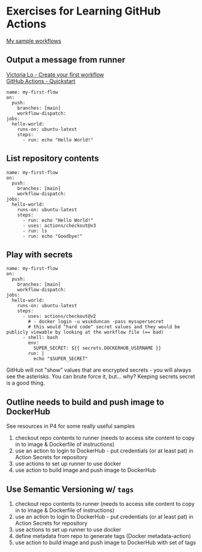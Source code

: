 # Exercises for Learning GitHub Actions

[My sample workflows](https://github.com/pattonsgirl/CEG3120/tree/main/Projects/Project4/sample-workflows)

## Output a message from runner

[Victoria Lo - Create your first workflow](https://lo-victoria.com/github-actions-101-creating-your-first-workflow)  
[GitHub Actions - Quickstart](https://docs.github.com/en/actions/quickstart)

```
name: my-first-flow
on:
  push:
    branches: [main]
    workflow-dispatch:
jobs:
  hello-world:
    runs-on: ubuntu-latest
    steps:
      - run: echo "Hello World!"
```

## List repository contents

```
name: my-first-flow
on:
  push:
    branches: [main]
    workflow-dispatch:
jobs:
  hello-world:
    runs-on: ubuntu-latest
    steps:
      - run: echo "Hello World!"
      - uses: actions/checkout@v3
      - run: ls
      - run: echo "Goodbye!"
```

## Play with secrets

```
name: my-first-flow
on:
  push:
    branches: [main]
    workflow-dispatch:
jobs:
  hello-world:
    runs-on: ubuntu-latest
    steps:
      - uses: actions/checkout@v2
        # - docker login -u wsukduncan -pass mysupersecret
        # this would "hard code" secret values and they would be publicly viewable by looking at the workflow file (== bad)
      - shell: bash
        env:
          SUPER_SECRET: ${{ secrets.DOCKERHUB_USERNAME }}
        run: |
          echo "$SUPER_SECRET"
```

GitHub will not "show" values that are encrypted secrets - you will always see the asterisks.  You can brute force it, but... why?  Keeping secrets secret is a good thing.

## Outline needs to build and push image to DockerHub

See resources in P4 for some really useful samples

1. checkout repo contents to runner (needs to access site content to copy in to image & Dockerfile of instructions)
2. use an action to login to DockerHub - put credentials (or at least pat) in Action Secrets for repository
3. use actions to set up runner to use docker
4. use action to build image and push image to DockerHub

## Use Semantic Versioning w/ `tags`

1. checkout repo contents to runner (needs to access site content to copy in to image & Dockerfile of instructions)
2. use an action to login to DockerHub - put credentials (or at least pat) in Action Secrets for repository
3. use actions to set up runner to use docker
4. define metadata from repo to generate tags (Docker metadata-action)
5. use action to build image and push image to DockerHub with set of tags